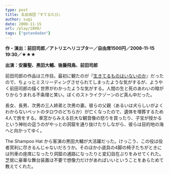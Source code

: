 ```yaml
---
type: post
title: 五反田団『すてるたび』
author: sugi
date: 2008-11-15
url: /play/1899/
tags: ["gotandadan"]
---
```

**作・演出：前田司郎／アトリエヘリコプター／自由席1500円／2008-11-15 19:30／★★★**

**出演：安藤聖、黒田大輔、後藤飛鳥、前田司郎**

前田司郎の作品は三作目。最初に観たのが『[生きてるものはいないのか](/play/1675/)』だったので、ちょっとミスリーディングさせられてしまったような気がするが、ようやく前田司郎の描く世界がわかったような気がする。人間の生と死のあわいの暗がりからうまれる不条理と笑い。ぼくのストライクゾーンのど真ん中だった。

長女、長男、次男の三人姉弟と次男の妻。彼らの父親（あるいは犬らしいがよくわからないペットのタロウのどちらか）が亡くなったので、遺体を埋葬するため4人で旅をする。車窓からみえる巨大な観音像の怒りを買ったり、子宝が授かるという神社の這うのがやっとの洞窟を通り抜けたりしながら、彼らは目的地の海へと向かってゆく。

The Shampoo Hat から客演の黒田大輔が大活躍だった。けっこう、この役は役者冥利に尽きるんじゃないだろうか。そのほか小道具の4脚の椅子たちがときには列車の座席になったり洞窟の通路になったりと変幻自在ぶりをみせてくれた。芝居に豪華な舞台装置は不要で想像力だけがあればいいということをあらためて教えてくれた。


